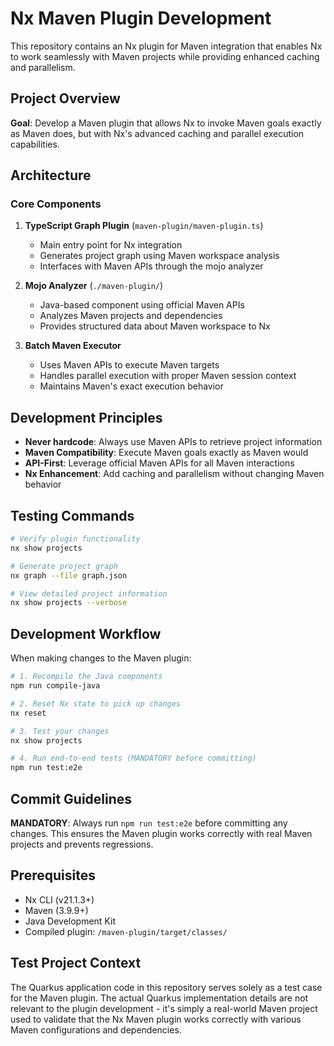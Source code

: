 # Nx Maven Plugin Development

This repository contains an Nx plugin for Maven integration that enables Nx to work seamlessly with Maven projects while providing enhanced caching and parallelism.

## Project Overview

**Goal**: Develop a Maven plugin that allows Nx to invoke Maven goals exactly as Maven does, but with Nx's advanced caching and parallel execution capabilities.

## Architecture

### Core Components

1. **TypeScript Graph Plugin** (`maven-plugin/maven-plugin.ts`)
   - Main entry point for Nx integration
   - Generates project graph using Maven workspace analysis
   - Interfaces with Maven APIs through the mojo analyzer

2. **Mojo Analyzer** (`./maven-plugin/`)
   - Java-based component using official Maven APIs
   - Analyzes Maven projects and dependencies
   - Provides structured data about Maven workspace to Nx

3. **Batch Maven Executor**
   - Uses Maven APIs to execute Maven targets
   - Handles parallel execution with proper Maven session context
   - Maintains Maven's exact execution behavior

## Development Principles

- **Never hardcode**: Always use Maven APIs to retrieve project information
- **Maven Compatibility**: Execute Maven goals exactly as Maven would
- **API-First**: Leverage official Maven APIs for all Maven interactions
- **Nx Enhancement**: Add caching and parallelism without changing Maven behavior

## Testing Commands

```bash
# Verify plugin functionality
nx show projects

# Generate project graph
nx graph --file graph.json

# View detailed project information
nx show projects --verbose
```

## Development Workflow

When making changes to the Maven plugin:

```bash
# 1. Recompile the Java components
npm run compile-java

# 2. Reset Nx state to pick up changes
nx reset

# 3. Test your changes
nx show projects

# 4. Run end-to-end tests (MANDATORY before committing)
npm run test:e2e
```

## Commit Guidelines

**MANDATORY**: Always run `npm run test:e2e` before committing any changes. This ensures the Maven plugin works correctly with real Maven projects and prevents regressions.

## Prerequisites

- Nx CLI (v21.1.3+)
- Maven (3.9.9+)
- Java Development Kit
- Compiled plugin: `/maven-plugin/target/classes/`

## Test Project Context

The Quarkus application code in this repository serves solely as a test case for the Maven plugin. The actual Quarkus implementation details are not relevant to the plugin development - it's simply a real-world Maven project used to validate that the Nx Maven plugin works correctly with various Maven configurations and dependencies.